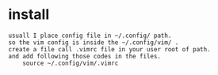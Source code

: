 # install 
    usuall I place config file in ~/.config/ path.
    so the vim config is inside the ~/.config/vim/ .
    create a file call .vimrc file in your user root of path.
    and add following those codes in the files.
        source ~/.config/vim/.vimrc
    
